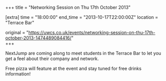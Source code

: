 +++
title = "Networking Session on Thu 17th October 2013"

[extra]
time = "18:00:00"
end_time = "2013-10-17T22:00:00Z"
location = "Terrace Bar"

original = "https://uwcs.co.uk/events/networking-session-on-thu-17th-october-2013-1474489084416/"    
+++

NextJump are coming along to meet students in the Terrace Bar to let you get a feel about their company and network.

Free pizza will feature at the event and stay tuned for free drinks information\!

